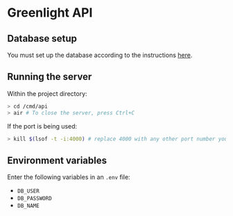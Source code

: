 # Greenlight API

## Database setup

You must set up the database according to the instructions [here](https://github.com/mhrdini/greenlight/blob/main/docs/database.md).

## Running the server

Within the project directory:

```bash
> cd /cmd/api
> air # To close the server, press Ctrl+C
```

If the port is being used:

```bash
> kill $(lsof -t -i:4000) # replace 4000 with any other port number you want
```

## Environment variables

Enter the following variables in an `.env` file:

- `DB_USER`
- `DB_PASSWORD`
- `DB_NAME`
